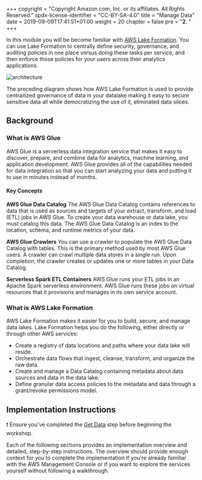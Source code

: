 +++
copyright = "Copyright Amazon.com, Inc. or its affiliates. All Rights Reserved."
spdx-license-identifier = "CC-BY-SA-4.0"
title = "Manage Data"
date = 2019-09-09T17:41:51+01:00
weight = 20
chapter = false
pre = "<b>2. </b>"
+++

In this module you will be become familiar with [AWS Lake Formation][lake-formation]. You can use Lake Formation to centrally define security, governance, and auditing policies in one place versus doing these tasks per service, and then enforce those policies for your users across their analytics applications.

![architecture](/images/architecture-lakeformation.png)

The preceding diagram shows how AWS Lake Formation is used to provide centrailized governance of data in your datalake making it easy to secure sensitive data all while democratizing the use of it, eliminated data siloes.

## Background

### What is AWS Glue

AWS Glue is a serverless data integration service that makes it easy to discover, prepare, and combine data for analytics, machine learning, and application development. AWS Glue provides all of the capabilities needed for data integration so that you can start analyzing your data and putting it to use in minutes instead of months.

#### Key Concepts

**AWS Glue Data Catalog**
The AWS Glue Data Catalog contains references to data that is used as sources and targets of your extract, transform, and load (ETL) jobs in AWS Glue. To create your data warehouse or data lake, you must catalog this data. The AWS Glue Data Catalog is an index to the location, schema, and runtime metrics of your data.

**AWS Glue Crawlers**
You can use a crawler to populate the AWS Glue Data Catalog with tables. This is the primary method used by most AWS Glue users. A crawler can crawl multiple data stores in a single run. Upon completion, the crawler creates or updates one or more tables in your Data Catalog.

**Serverless Spark ETL Containers**
AWS Glue runs your ETL jobs in an Apache Spark serverless environment. AWS Glue runs these jobs on virtual resources that it provisions and manages in its own service account.

### What is AWS Lake Formation

AWS Lake Formation makes it easier for you to build, secure, and manage data lakes. Lake Formation helps you do the following, either directly or through other AWS services:

* Create a registry of data locations and paths where your data lake will reside.
* Orchestrate data flows that ingest, cleanse, transform, and organize the raw data.
* Create and manage a Data Catalog containing metadata about data sources and data in the data lake.
* Define granular data access policies to the metadata and data through a grant/revoke permissions model.

## Implementation Instructions

:heavy_exclamation_mark: Ensure you've completed the [Get Data][get-data] step before beginning
the workshop.

Each of the following sections provides an implementation overview and detailed, step-by-step instructions. The overview should provide enough context for you to complete the implementation if you're already familiar with the AWS Management Console or if you want to explore the services yourself without following a walkthrough.

[get-data]: /getdata
[lake-formation]: https://aws.amazon.com/lake-formation/
